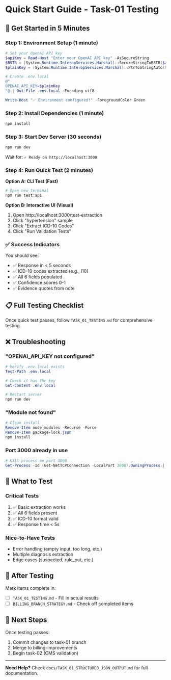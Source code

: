 # Quick Start Guide - Task-01 Testing

## 🚀 Get Started in 5 Minutes

### Step 1: Environment Setup (1 minute)

```powershell
# Set your OpenAI API key
$apiKey = Read-Host "Enter your OpenAI API key" -AsSecureString
$BSTR = [System.Runtime.InteropServices.Marshal]::SecureStringToBSTR($apiKey)
$plainKey = [System.Runtime.InteropServices.Marshal]::PtrToStringAuto($BSTR)

# Create .env.local
@"
OPENAI_API_KEY=$plainKey
"@ | Out-File .env.local -Encoding utf8

Write-Host "✅ Environment configured!" -ForegroundColor Green
```

### Step 2: Install Dependencies (1 minute)

```powershell
npm install
```

### Step 3: Start Dev Server (30 seconds)

```powershell
npm run dev
```

Wait for: `✓ Ready on http://localhost:3000`

### Step 4: Run Quick Test (2 minutes)

**Option A: CLI Test (Fast)**
```powershell
# Open new terminal
npm run test:api
```

**Option B: Interactive UI (Visual)**
1. Open http://localhost:3000/test-extraction
2. Click "hypertension" sample
3. Click "Extract ICD-10 Codes"
4. Click "Run Validation Tests"

### ✅ Success Indicators

You should see:
- ✅ Response in < 5 seconds
- ✅ ICD-10 codes extracted (e.g., I10)
- ✅ All 6 fields populated
- ✅ Confidence scores 0-1
- ✅ Evidence quotes from note

## 📋 Full Testing Checklist

Once quick test passes, follow `TASK_01_TESTING.md` for comprehensive testing.

## ❌ Troubleshooting

### "OPENAI_API_KEY not configured"
```powershell
# Verify .env.local exists
Test-Path .env.local

# Check it has the key
Get-Content .env.local

# Restart server
npm run dev
```

### "Module not found"
```powershell
# Clean install
Remove-Item node_modules -Recurse -Force
Remove-Item package-lock.json
npm install
```

### Port 3000 already in use
```powershell
# Kill process on port 3000
Get-Process -Id (Get-NetTCPConnection -LocalPort 3000).OwningProcess | Stop-Process
```

## 🎯 What to Test

### Critical Tests
1. ✅ Basic extraction works
2. ✅ All 6 fields present
3. ✅ ICD-10 format valid
4. ✅ Response time < 5s

### Nice-to-Have Tests
- Error handling (empty input, too long, etc.)
- Multiple diagnosis extraction
- Edge cases (suspected, rule_out, etc.)

## 📝 After Testing

Mark items complete in:
- [ ] `TASK_01_TESTING.md` - Fill in actual results
- [ ] `BILLING_BRANCH_STRATEGY.md` - Check off completed items

## 🔄 Next Steps

Once testing passes:
1. Commit changes to task-01 branch
2. Merge to billing-improvements
3. Begin task-02 (CMS validation)

---

**Need Help?** Check `docs/TASK_01_STRUCTURED_JSON_OUTPUT.md` for full documentation.